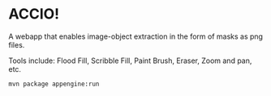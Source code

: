 # ACCIO!

A webapp that enables image-object extraction in the form of masks as png files. 

Tools include: 
Flood Fill, Scribble Fill, Paint Brush, Eraser, Zoom and pan, etc. 

```bash
mvn package appengine:run
```
